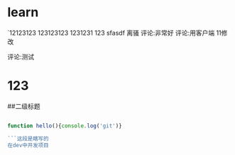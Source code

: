 # learn
`12123123
123123123
1231231
123
sfasdf
离骚
评论:非常好
评论:用客户端
11修改

评论:测试
# 123
##二级标题

```js

function hello(){console.log('git')}

```这段是瞎写的
在dev中开发项目
